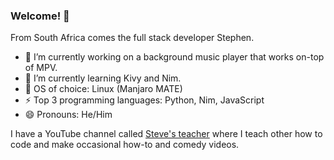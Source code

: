 ### Welcome! 🌱

From South Africa comes the full stack developer Stephen.

- 🔭 I’m currently working on a background music player that works on-top of MPV.
- 🌱 I’m currently learning Kivy and Nim.
- 👯 OS of choice: Linux (Manjaro MATE)
- ⚡ Top 3 programming languages: Python, Nim, JavaScript
- 😄 Pronouns: He/Him

I have a YouTube channel called [Steve's teacher](https://www.youtube.com/stevesteacher) where I teach other how to code and make occasional how-to and comedy videos.

<!--
**WeebNetsu/WeebNetsu** is a ✨ _special_ ✨ repository because its `README.md` (this file) appears on your GitHub profile.

Here are some ideas to get you started:

- 🔭 I’m currently working on ...
- 🌱 I’m currently learning ...
- 👯 I’m looking to collaborate on ...
- 🤔 I’m looking for help with ...
- 💬 Ask me about ...
- 📫 How to reach me: ...
- 😄 Pronouns: ...
- ⚡ Fun fact: ...
-->
